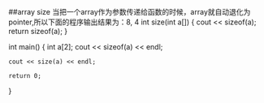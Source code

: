 ##array size
当把一个array作为参数传递给函数的时候，array就自动退化为pointer,所以下面的程序输出结果为：8, 4
int size(int a[])
{
	cout << sizeof(a);
	return sizeof(a);
}

int main() {
	int a[2];
	cout << sizeof(a) << endl;
	
	cout << size(a) << endl;
	
	return 0;
}
